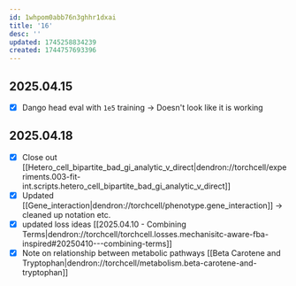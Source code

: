 ```yaml
---
id: 1whpom0abb76n3ghhr1dxai
title: '16'
desc: ''
updated: 1745258834239
created: 1744757693396
---
```

## 2025.04.15

- [x] Dango head eval with `1e5` training → Doesn't look like it is working

## 2025.04.18

- [x] Close out [[Hetero_cell_bipartite_bad_gi_analytic_v_direct|dendron://torchcell/experiments.003-fit-int.scripts.hetero_cell_bipartite_bad_gi_analytic_v_direct]]
- [x] Updated [[Gene_interaction|dendron://torchcell/phenotype.gene_interaction]] → cleaned up notation etc.
- [x] updated loss ideas [[2025.04.10 - Combining Terms|dendron://torchcell/torchcell.losses.mechanisitc-aware-fba-inspired#20250410---combining-terms]]
- [x] Note on relationship between metabolic pathways [[Beta Carotene and Tryptophan|dendron://torchcell/metabolism.beta-carotene-and-tryptophan]]
